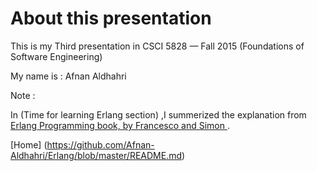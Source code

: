 
# About this presentation

This is my Third presentation in CSCI 5828 — Fall 2015 (Foundations of Software Engineering)

My name is : Afnan Aldhahri

Note :

In (Time for learning Erlang section)  ,I summerized the explanation from [Erlang Programming book, by Francesco  and Simon ](http://liancheng.info/bib/Cesarini2009.pdf).


[Home] (https://github.com/Afnan-Aldhahri/Erlang/blob/master/README.md) 
